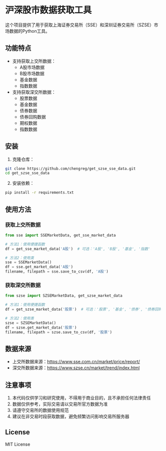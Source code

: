 # 沪深股市数据获取工具

这个项目提供了用于获取上海证券交易所（SSE）和深圳证券交易所（SZSE）市场数据的Python工具。

## 功能特点

- 支持获取上交所数据：
  - A股市场数据
  - B股市场数据
  - 基金数据
  - 指数数据
- 支持获取深交所数据：
  - 股票数据
  - 基金数据
  - 债券数据
  - 债券回购数据
  - 期权数据
  - 指数数据

## 安装

1. 克隆仓库：
```bash
git clone https://github.com/chengreg/get_szse_sse_data.git
cd get_szse_sse_data
```

2. 安装依赖：
```bash
pip install -r requirements.txt
```

## 使用方法

### 获取上交所数据

```python
from sse import SSEMarketData, get_sse_market_data

# 方法1：使用便捷函数
df = get_sse_market_data('A股')  # 可选：'A股', 'B股', '基金', '指数'

# 方法2：使用类
sse = SSEMarketData()
df = sse.get_market_data('A股')
filename, filepath = sse.save_to_csv(df, 'A股')
```

### 获取深交所数据

```python
from szse import SZSEMarketData, get_szse_market_data

# 方法1：使用便捷函数
df = get_szse_market_data('股票')  # 可选：'股票', '基金', '债券', '债券回购', '期权', '指数'

# 方法2：使用类
szse = SZSEMarketData()
df = szse.get_market_data('股票')
filename, filepath = szse.save_to_csv(df, '股票')
```

## 数据来源

- 上交所数据来源：https://www.sse.com.cn/market/price/report/
- 深交所数据来源：https://www.szse.cn/market/trend/index.html

## 注意事项

1. 本代码仅供学习和研究使用，不得用于商业目的，且不承担任何法律责任
2. 数据仅供参考，实际交易请以交易所官方数据为准
3. 请遵守交易所的数据使用规范
4. 建议在非交易时段获取数据，避免频繁访问影响交易所服务器

## License

MIT License
